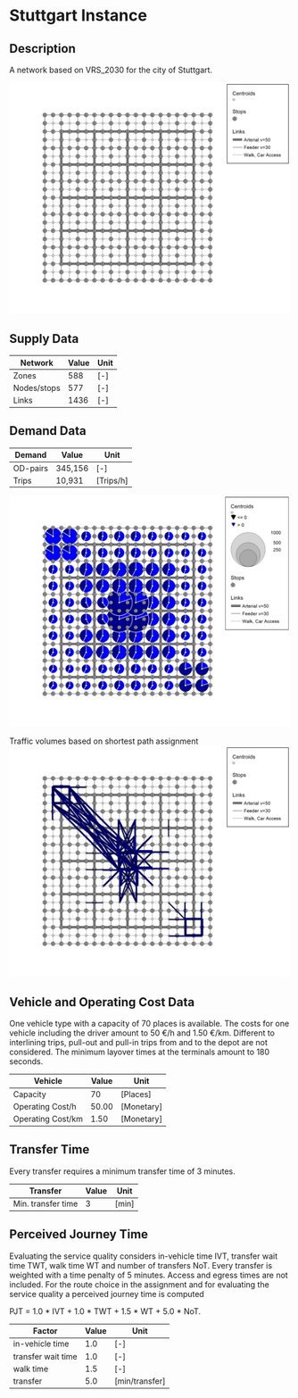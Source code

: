 # Stuttgart Instance

## Description
A network based on VRS_2030 for the city of Stuttgart.

![Stuttgart_network](Input/Image/Network.jpg)

## Supply Data
| Network       | Value  | Unit |
| ---           | ---    |---   |
| Zones         |    588 | [-]  |    
| Nodes/stops   |    577 | [-]  |   
| Links         |   1436 | [-]  |

## Demand Data
| Demand       | Value  | Unit       | 
| ---          | ---    |---         |
| OD-pairs     |345,156 | [-]        |
| Trips        | 10,931 | [Trips/h]  |

![Stuttgart_demand](Input/Image/Demand.jpg)

Traffic volumes based on shortest path assignment
![Stuttgart_demand_od](Input/Image/Demand_OD.jpg)

## Vehicle and Operating Cost Data
One vehicle type with a capacity of 70 places is available. The costs for one vehicle including the driver amount to 50 €/h and 1.50 €/km. Different to interlining trips, pull-out and pull-in trips from and to the depot are not considered. The minimum layover times at the terminals amount to 180 seconds.

| Vehicle           | Value  | Unit     | 
| ---               | ---    |---       |
| Capacity          |     70 |  [Places]|
| Operating Cost/h  |  50.00 |[Monetary]|
| Operating Cost/km |   1.50 |[Monetary]|

## Transfer Time
Every transfer requires a minimum transfer time of 3 minutes.

| Transfer           | Value  | Unit     | 
| ---                | ---    |---       |
| Min. transfer time |      3 |[min]     |

## Perceived Journey Time
Evaluating the service quality considers in-vehicle time IVT, transfer wait time TWT, walk time WT and number of transfers NoT. Every transfer is weighted with a time penalty of 5 minutes. Access and egress times are not included. For the route choice in the assignment and for evaluating the service quality a perceived journey time is computed

PJT = 1.0 * IVT + 1.0 * TWT + 1.5 * WT + 5.0 * NoT. 

| Factor            | Value  | Unit         | 
| ---               | ---    |---           |
| in-vehicle time   |    1.0 |  [-]         |
| transfer wait time|    1.0 |  [-]         |
| walk time		    	|    1.5 |  [-]         |
| transfer          |    5.0 |[min/transfer]|
